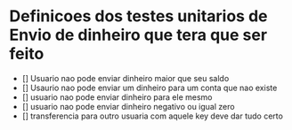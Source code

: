 # Definicoes dos testes unitarios de Envio de dinheiro que tera que ser feito 

- []  Usuario nao pode enviar dinheiro maior que seu saldo
- [] Usaurio nao pode enviar um dinheiro para um conta que nao existe
- [] usuario nao pode enviar dinheiro para ele mesmo
- [] usuario nao pode enviar dinheiro negativo ou igual zero
- [] transferencia para outro usuaria com aquele key deve dar tudo certo